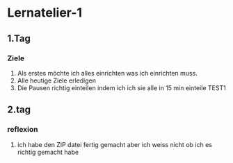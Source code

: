 # Lernatelier-1
## 1.Tag
### Ziele
1. Als erstes möchte ich alles einrichten was ich einrichten muss.
2. Alle heutige Ziele erledigen
3. Die Pausen richtig einteilen indem ich ich sie alle in 15 min einteile
TEST1

## 2.tag
### reflexion
1. ich habe den ZIP datei fertig gemacht aber ich weiss nicht ob ich es richtig gemacht habe
